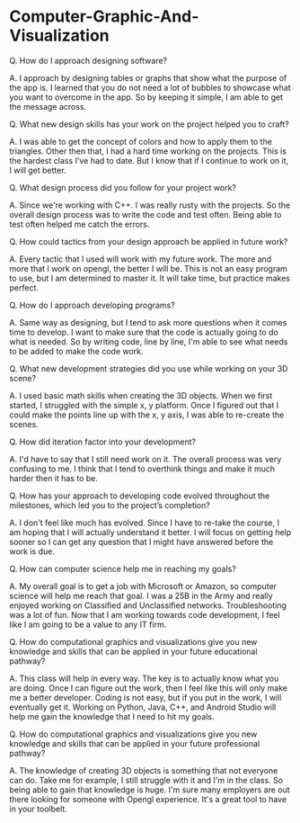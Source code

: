# Computer-Graphic-And-Visualization

Q. How do I approach designing software?

A. I approach by designing tables or graphs that show what the purpose of the app is. I learned that you do not need a lot of bubbles to showcase what you want to overcome in the app. So by keeping it simple, I am able to get the message across.

Q. What new design skills has your work on the project helped you to craft?

A. I was able to get the concept of colors and how to apply them to the triangles. Other then that, I had a hard time working on the projects. This is the hardest class I've had to date. But I know that if I continue to work on it, I will get better.

Q. What design process did you follow for your project work?

A. Since we're working with C++. I was really rusty with the projects. So the overall design process was to write the code and test often. Being able to test often helped me catch the errors. 

Q. How could tactics from your design approach be applied in future work?

A. Every tactic that I used will work with my future work. The more and more that I work on opengl, the better I will be. This is not an easy program to use, but I am determined to master it. It will take time, but practice makes perfect.

Q. How do I approach developing programs?

A. Same way as designing, but I tend to ask more questions when it comes time to develop. I want to make sure that the code is actually going to do what is needed. So by writing code, line by line, I'm able to see what needs to be added to make the code work.

Q. What new development strategies did you use while working on your 3D scene?

A. I used basic math skills when creating the 3D objects. When we first started, I struggled with the simple x, y platform. Once I figured out that I could make the points line up with the x, y axis, I was able to re-create the scenes.

Q. How did iteration factor into your development?

A. I'd have to say that I still need work on it. The overall process was very confusing to me. I think that I tend to overthink things and make it much harder then it has to be.

Q. How has your approach to developing code evolved throughout the milestones, which led you to the project’s completion?

A. I don't feel like much has evolved. Since I have to re-take the course, I am hoping that I will actually understand it better. I will focus on getting help sooner so I can get any question that I might have answered before the work is due.

Q. How can computer science help me in reaching my goals?

A. My overall goal is to get a job with Microsoft or Amazon, so computer science will help me reach that goal. I was a 25B in the Army and really enjoyed working on Classified and Unclassified networks. Troubleshooting was a lot of fun. Now that I am working towards code development, I feel like I am going to be a value to any IT firm.

Q. How do computational graphics and visualizations give you new knowledge and skills that can be applied in your future educational pathway?

A. This class will help in every way. The key is to actually know what you are doing. Once I can figure out the work, then I feel like this will only make me a better developer. Coding is not easy, but if you put in the work, I will eventually get it. Working on Python, Java, C++, and Android Studio will help me gain the knowledge that I need to hit my goals.

Q. How do computational graphics and visualizations give you new knowledge and skills that can be applied in your future professional pathway?

A. The knowledge of creating 3D objects is something that not everyone can do. Take me for example, I still struggle with it and I'm in the class. So being able to gain that knowledge is huge. I'm sure many employers are out there looking for someone with Opengl experience. It's a great tool to have in your toolbelt.
